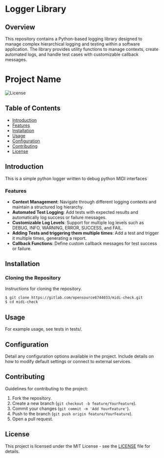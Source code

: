 # Logger Library

## Overview

This repository contains a Python-based logging library designed to manage complex hierarchical logging and testing within a software application. The library provides utility functions to manage contexts, create automated logs, and handle test cases with customizable callback messages.



# Project Name

![License](https://img.shields.io/badge/license-MIT-blue.svg)

## Table of Contents

- [Introduction](#introduction)
- [Features](#features)
- [Installation](#installation)
- [Usage](#usage)
- [Configuration](#configuration)
- [Contributing](#contributing)
- [License](#license)

## Introduction

This is a simple python logger written to debug python MIDI interfaces

### Features

- **Context Management**: Navigate through different logging contexts and maintain a structured log hierarchy.
- **Automated Test Logging**: Add tests with expected results and automatically log success or failure messages.
- **Customizable Log Levels**: Support for multiple log levels such as DEBUG, INFO, WARNING, ERROR, SUCCESS, and FAIL.
- **Adding Tests and triggering them multiple times**: Add a test and trigger it multiple times, generating a report.
- **Callback Functions**: Define custom callback messages for test success or failure.

## Installation

### Cloning the Repository

Instructions for cloning the repository.

```bash
$ git clone https://gitlab.com/opensource6744033/midi-check.git
$ cd midi-check
```

## Usage

For example usage, see tests in tests/.

## Configuration

Detail any configuration options available in the project. Include details on how to modify default settings or connect to external services.

## Contributing

Guidelines for contributing to the project:

1. Fork the repository.
2. Create a new branch (`git checkout -b feature/YourFeature`).
3. Commit your changes (`git commit -m 'Add YourFeature'`).
4. Push to the branch (`git push origin feature/YourFeature`).
5. Open a pull request.

## License

This project is licensed under the MIT License - see the [LICENSE](LICENSE) file for details.